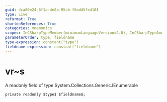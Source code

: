 ```yaml
---
guid: dca80e24-6f1a-4e8a-95cb-f0add5fed101
type: Live
reformat: True
shortenReferences: True
categories: mnemonics
scopes: InCSharpTypeMember(minimumLanguageVersion=2.0), InCSharpTypeAndNamespace(minimumLanguageVersion=2.0)
parameterOrder: type, fieldname
type-expression: constant("type")
fieldname-expression: constant("fieldname")
---
```


# vr~s

A readonly field of type System.Collections.Generic.IEnumerable<string>

```
private readonly $type$ $fieldname$;
```
